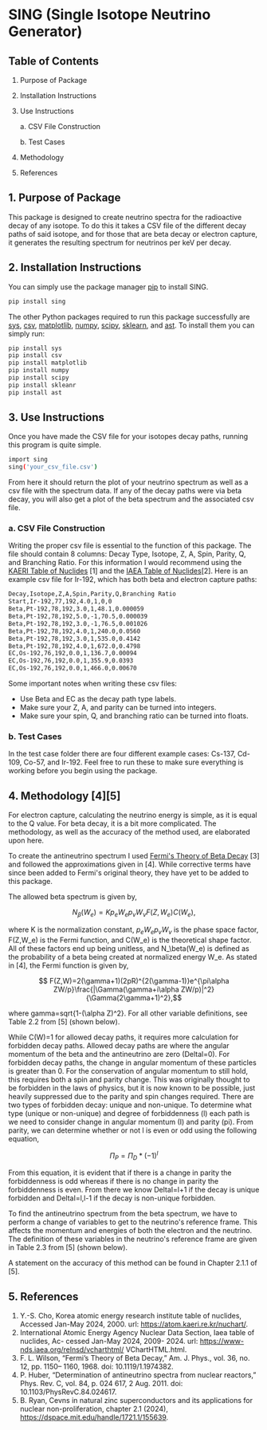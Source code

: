 # SING (Single Isotope Neutrino Generator) 

## Table of Contents
1. Purpose of Package
2. Installation Instructions
3. Use Instructions

   a. CSV File Construction

   b. Test Cases
4. Methodology
5. References

## 1. Purpose of Package
This package is designed to create neutrino spectra for the radioactive decay of any isotope. To do this it takes a CSV file of the different decay paths of said isotope, and for those that are beta decay or electron capture, it generates the resulting spectrum for neutrinos per keV per decay.

## 2. Installation Instructions
You can simply use the package manager [pip](https://pip.pypa.io/en/stable/) to install SING. 
```bash
pip install sing
```
The other Python packages required to run this package successfully are [sys](https://docs.python.org/3/library/sys.html), [csv](https://docs.python.org/3/library/csv.html), [matplotlib](https://matplotlib.org/), [numpy](https://numpy.org/), [scipy](https://scipy.org/), [sklearn](https://scikit-learn.org/stable/), and [ast](https://docs.python.org/3/library/ast.html). To install them you can simply run:

```bash
pip install sys
pip install csv
pip install matplotlib
pip install numpy
pip install scipy
pip install skleanr
pip install ast
```

## 3. Use Instructions
Once you have made the CSV file for your isotopes decay paths, running this program is quite simple.
```bash
import sing
sing('your_csv_file.csv')
```
From here it should return the plot of your neutrino spectrum as well as a csv file with the spectrum data. If any of the decay paths were via beta decay, you will also get a plot of the beta spectrum and the associated csv file.

### a. CSV File Construction
Writing the proper csv file is essential to the function of this package.  The file should contain 8 columns: Decay Type, Isotope, Z, A, Spin, Parity, Q, and Branching Ratio.  For this information I would recommend using the [KAERI Table of Nuclides](https://atom.kaeri.re.kr/nuchart/) [1] and the [IAEA Table of Nuclides](https://www-nds.iaea.org/relnsd/vcharthtml/VChartHTML.html)[2]. Here is an example csv file for Ir-192, which has both beta and electron capture paths:

```bash
Decay,Isotope,Z,A,Spin,Parity,Q,Branching Ratio
Start,Ir-192,77,192,4.0,1,0,0
Beta,Pt-192,78,192,3.0,1,48.1,0.000059
Beta,Pt-192,78,192,5.0,-1,70.5,0.000039
Beta,Pt-192,78,192,3.0,-1,76.5,0.001026
Beta,Pt-192,78,192,4.0,1,240.0,0.0560
Beta,Pt-192,78,192,3.0,1,535.0,0.4142
Beta,Pt-192,78,192,4.0,1,672.0,0.4798
EC,Os-192,76,192,0.0,1,136.7,0.00094
EC,Os-192,76,192,0.0,1,355.9,0.0393
EC,Os-192,76,192,0.0,1,466.0,0.00670
```
Some important notes when writing these csv files:
- Use Beta and EC as the decay path type labels.
- Make sure your Z, A, and parity can be turned into integers.
- Make sure your spin, Q, and branching ratio can be turned into floats.

### b. Test Cases
In the test case folder there are four different example cases: Cs-137, Cd-109, Co-57, and Ir-192.  Feel free to run these to make sure everything is working before you begin using the package.

## 4. Methodology [4][5]
For electron capture, calculating the neutrino energy is simple, as it is equal to the Q value.  For beta decay, it is a bit more complicated.  The methodology, as well as the accuracy of the method used, are elaborated upon here.

To create the antineutrino spectrum I used [Fermi's Theory of Beta Decay](https://pubs.aip.org/aapt/ajp/article/36/12/1150/1047952/Fermi-s-Theory-of-Beta-Decay) [3] and followed the approximations given in [4].  While corrective terms have since been added to Fermi's original theory, they have yet to be added to this package. 

The allowed beta spectrum is given by,

```math
    N_\beta(W_e)=Kp_eW_ep_\nu W_\nu F(Z,W_e)C(W_e),
```
where K is the normalization constant, $p_eW_ep_vW_v$ is the phase space factor, F(Z,W_e) is the Fermi function, and C(W_e) is the theoretical shape factor. All of these factors end up being unitless, and N_\beta(W_e) is defined as the probability of a beta being created at normalized energy W_e. As stated in [4], the Fermi function is given by,

```math
    F(Z,W)=2(\gamma+1)(2pR)^{2(\gamma-1)}e^{\pi\alpha ZW/p}\frac{|\Gamma(\gamma+i\alpha ZW/p)|^2}{\Gamma(2\gamma+1)^2},
```

where gamma=sqrt{1-(\alpha Z)^2}.  For all other variable definitions, see Table 2.2 from [5] (shown below).

While C(W)=1 for allowed decay paths, it requires more calculation for forbidden decay paths. Allowed decay paths are where the angular momentum of the beta and the antineutrino are zero (Deltal=0).  For forbidden decay paths, the change in angular momentum of these particles is greater than 0.  For the conservation of angular momentum to still hold, this requires both a spin and parity change.  This was originally thought to be forbidden in the laws of physics, but it is now known to be possible, just heavily suppressed due to the parity and spin changes required. There are two types of forbidden decay: unique and non-unique. To determine what type (unique or non-unique) and degree of forbiddenness (l) each path is we need to consider change in angular momentum (I) and parity (pi).  From parity, we can determine whether or not l is even or odd using the following equation,

```math
    \Pi_P=\Pi_D*(-1)^l
```

From this equation, it is evident that if there is a change in parity the forbiddenness is odd whereas if there is no change in parity the forbiddenness is even.  From there we know DeltaI=l+1 if the decay is unique forbidden and DeltaI=l,l-1 if the decay is non-unique forbidden.

To find the antineutrino spectrum from the beta spectrum, we have to perform a change of variables to get to the neutrino's reference frame.  This affects the momentum and energies of both the electron and the neutrino.  The definition of these variables in the neutrino's reference frame are given in Table 2.3 from [5] (shown below).

A statement on the accuracy of this method can be found in Chapter 2.1.1 of [5].

## 5. References
1. Y.-S. Cho, Korea atomic energy research institute table of nuclides, Accessed Jan-May 2024, 2000. url: https://atom.kaeri.re.kr/nuchart/.
2. International Atomic Energy Agency Nuclear Data Section, Iaea table of nuclides, Ac- cessed Jan-May 2024, 2009- 2024. url: https://www-nds.iaea.org/relnsd/vcharthtml/ VChartHTML.html.
3. F. L. Wilson, “Fermi’s Theory of Beta Decay,” Am. J. Phys., vol. 36, no. 12, pp. 1150– 1160, 1968. doi: 10.1119/1.1974382.
4. P. Huber, “Determination of antineutrino spectra from nuclear reactors,” Phys. Rev. C, vol. 84, p. 024 617, 2 Aug. 2011. doi: 10.1103/PhysRevC.84.024617.
5. B. Ryan, Cevns in natural zinc superconductors and its applications for nuclear non-proliferation, chapter 2.1 (2024), https://dspace.mit.edu/handle/1721.1/155639.
